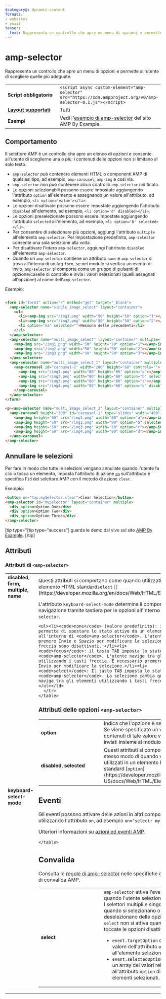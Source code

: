 ```yaml
---
$category@: dynamic-content
formats:
- websites
- email
teaser:
  text: Rappresenta un controllo che apre un menu di opzioni e permette all'utente di scegliere quelle più adeguate.
---
```




<!---
       Copyright 2016 The AMP HTML Authors. All Rights Reserved.

       Licensed under the Apache License, Version 2.0 (the "License");
     you may not use this file except in compliance with the License.
     You may obtain a copy of the License at

     http://www.apache.org/licenses/LICENSE-2.0

     Unless required by applicable law or agreed to in writing, software
     distributed under the License is distributed on an "AS-IS" BASIS,
     WITHOUT WARRANTIES OR CONDITIONS OF ANY KIND, either express or implied.
     See the License for the specific language governing permissions and
     limitations under the License.
-->

# amp-selector

Rappresenta un controllo che apre un menu di opzioni e permette all'utente di scegliere quelle più adeguate.

<table>
  <tr>
    <td class="col-fourty" width="40%"><strong>Script obbligatorio</strong></td>
    <td><code>&lt;script async custom-element="amp-selector" src="https://cdn.ampproject.org/v0/amp-selector-0.1.js">&lt;/script></code></td>
  </tr>
  <tr>
    <td class="col-fourty"><strong><a href="https://www.ampproject.org/docs/guides/responsive/control_layout.html">Layout supportati</a></strong></td>
    <td>Tutti</td>
  </tr>
  <tr>
    <td class="col-fourty"><strong>Esempi</strong></td>
    <td>Vedi l'<a href="https://ampbyexample.com/components/amp-selector/">esempio di amp-selector</a> del sito AMP By Example.</td>
  </tr>
</table>


## Comportamento

Il selettore AMP è un controllo che apre un elenco di opzioni e consente all'utente di sceglierne una o più; i contenuti delle opzioni non si limitano al solo testo.

* `amp-selector` può contenere elementi HTML o componenti AMP di qualsiasi tipo, ad esempio, `amp-carousel`, `amp-img` e così via.
* `amp-selector` non può contenere alcun controllo `amp-selector` nidificato.
* Le opzioni selezionabili possono essere impostate aggiungendo l'attributo `option` all'elemento e assegnando un valore all'attributo, ad esempio, `<li option='value'></li>`.
* Le opzioni disattivate possono essere impostate aggiungendo l'attributo `disabled` all'elemento, ad esempio, `<li option='d' disabled></li>`.
* Le opzioni preselezionate possono essere impostate aggiungendo l'attributo `selected` all'elemento, ad esempio, `<li option='b' selected></li>`.
* Per consentire di selezionare più opzioni, aggiungi l'attributo `multiple` all'elemento `amp-selector`.  Per impostazione predefinita, `amp-selector` consente una sola selezione alla volta.
* Per disattivare l'intero `amp-selector`, aggiungi l'attributo `disabled` all'elemento `amp-selector`.
* Quando un `amp-selector` contiene un attributo `name` e `amp-selector` si trova all'interno di un tag `form`, se nel modulo si verifica un evento di invio, `amp-selector` si comporta come un gruppo di pulsanti di opzione/caselle di controllo e invia i valori selezionati (quelli assegnati all'opzione) al nome dell'`amp-selector`.

Esempio:

```html

<form id="form1" action="/" method="get" target="_blank">
  <amp-selector name="single_image_select" layout="container">
    <ul>
      <li><amp-img src="/img1.png" width="50" height="50" option="1"></amp-img></li>
      <li><amp-img src="/img2.png" width="50" height="50" option="2"></amp-img></li>
      <li option="na" selected="">Nessuna delle precedenti</li>
    </ul>
  </amp-selector>
  <amp-selector name="multi_image_select" layout="container" multiple="">
    <amp-img src="/img1.png" width="50" height="50" option="1"></amp-img>
    <amp-img src="/img2.png" width="50" height="50" option="2"></amp-img>
    <amp-img src="/img3.png" width="50" height="50" option="3"></amp-img>
  </amp-selector>
  <amp-selector name="multi_image_select_1" layout="container" multiple="">
    <amp-carousel id="carousel-1" width="200" height="60" controls="">
      <amp-img src="/img1.png" width="80" height="60" option="a"></amp-img>
      <amp-img src="/img2.png" width="80" height="60" option="b" selected=""></amp-img>
      <amp-img src="/img3.png" width="80" height="60" option="c"></amp-img>
      <amp-img src="/img4.png" width="80" height="60" option="d" disabled=""></amp-img>
    </amp-carousel>
  </amp-selector>
</form>

<p><amp-selector name="multi_image_select_2" layout="container" multiple="" form="form1">
  <amp-carousel height="300" id="carousel-1" type="slides" width="400" controls="">
    <amp-img height="60" src="/img1.png" width="80" option="a"></amp-img>
    <amp-img height="60" src="/img2.png" width="80" option="b" selected=""></amp-img>
    <amp-img height="60" src="/img3.png" width="80" option="c"></amp-img>
    <amp-img height="60" src="/img4.png" width="80" option="d"></amp-img>
  </amp-carousel>
</amp-selector>
```

## Annullare le selezioni

Per fare in modo che tutte le selezioni vengano annullate quando l'utente fa clic o tocca un elemento, imposta l'attributo di azione [`on`](../../spec/amp-actions-and-events.md) sull'attributo e specifica l'`id` del selettore AMP con il metodo di azione `clear`.

Esempio:

```html
<button on="tap:mySelector.clear">Clear Selection</button>
<amp-selector id="mySelector" layout="container" multiple>
  <div option>Option One</div>
  <div option>Option Two</div>
  <div option>Option Three</div>
</amp-selector>
```

[tip type="[tip type="success"]
guarda le demo dal vivo sul sito [AMP By Example](https://ampbyexample.com/components/amp-selector/).
[/tip]

## Attributi

### Attributi di `<amp-selector>`

<table>
  <tr>
    <td width="40%"><strong>disabled, form, multiple, name</strong></td>
    <td>Questi attributi si comportano come quando utilizzati in un elemento HTML standard<code>select</code> [](https://developer.mozilla.org/en/docs/Web/HTML/Element/select).</td>
  </tr>
  <tr>
    <td width="40%"><strong>keyboard-select-mode</strong></td>
    <td>L'attributo <code>keyboard-select-mode</code> determina il comportamento della navigazione tramite tastiera per le opzioni all'interno di <code>amp-selector</code>.

    <ul><li><code>none</code> (valore predefinito): il tasto TAB permette di spostare lo stato attivo da un elemento all'altro all'interno di <code>amp-selector</code>. L'utente deve premere Invio o Spazio per modificare la selezione. I tasti freccia sono disattivati. </li><li>
    <code>focus</code>: il tasto TAB imposta lo stato attivo su <code>amp-selector</code>. L'utente naviga tra gli elementi utilizzando i tasti freccia. È necessario premere Spazio o Invio per modificare la selezione.</li><li>
    <code>select</code>: Il tasto TAB imposta lo stato attivo su <code>amp-selector</code>. La selezione cambia quando l'utente naviga tra gli elementi utilizzando i tasti freccia. </li></ul></td>
      </tr>
    </table>

### Attributi delle opzioni `<amp-selector>`

<table>
  <tr>
    <td width="40%"><strong>option</strong></td>
    <td>Indica che l'opzione è selezionabile.  Se viene specificato un valore, i contenuti di tale valore vengono inviati insieme al modulo.</td>
  </tr>
  <tr>
    <td width="40%"><strong>disabled, selected</strong></td>
    <td>Questi attributi si comportano allo stesso modo di quando vengono utilizzati in un elemento HTML standard [<code>option</code>](https://developer.mozilla.org/en-US/docs/Web/HTML/Element/option).</td>
  </tr>
</table>

## Eventi

Gli eventi possono attivare delle azioni in altri componenti AMP utilizzando l'attributo `on`,
ad esempio `on="select: my-tab.show"`

Ulteriori informazioni su [azioni ed eventi AMP](../../spec/amp-actions-and-events.md).

<table>
  <tr>
    <td width="40%"><strong>select</strong></td>
    <td><code>amp-selector</code> attiva l'evento <code>select</code> quando l'utente seleziona un'opzione.
        I selettori multipli e singoli lo utilizzano quando si selezionano o deselezionano delle opzioni.
        L'evento <code>select</code> non si attiva quando vengono toccate le opzioni disattivate.
        <ul>
        <li>
          <code>event.targetOption</code> contiene il valore dell'attributo <code>option</code> relativo all'elemento selezionato.</li>
          <li>
            <code>event.selectedOptions</code> contiene un array dei valori relativi all'attributo <code>option</code> di tutti gli elementi selezionati.
          </li>
        </ul></td>
      </tr>

    </table>

## Convalida

Consulta le [regole di amp-selector](https://github.com/ampproject/amphtml/blob/master/extensions/amp-selector/validator-amp-selector.protoascii) nelle specifiche dello strumento di convalida AMP.
